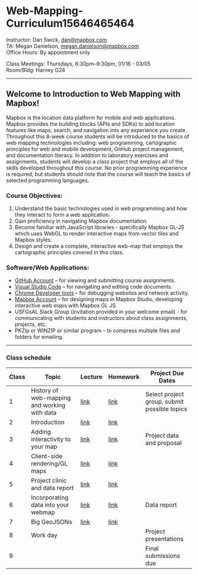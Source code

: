 # Web-Mapping-Curriculum15646465464

Instructor: Dan Swick, dan@mapbox.com
<br> TA: Megan Danielson, megan.danielson@mapbox.com
<br>Office Hours: By appointment only 

Class Meetings:	Thursdays, 6:30pm–9:30pm, 01/16 - 03/05
<br>Room/Bldg:  Harney G24

----

## Welcome to Introduction to Web Mapping with Mapbox!

Mapbox is the location data platform for mobile and web applications. Mapbox provides the building blocks (APIs and SDKs) to add location features like maps, search, and navigation into any experience you create. Throughout this 8-week course students will be introduced to the basics of web mapping technologies  including:  web programming, cartographic principles for web and mobile development, GitHub project management, and documentation literacy. In addition to laboratory exercises and assignments, students will develop a class project that employs all of the skills developed throughout this course. No prior programming experience is required, but students should note that the course will teach the basics of selected programming languages. 

### Course Objectives: 

1. Understand the basic technologies used in web programming and how they interact to form a web application.
2. Gain proficiency in navigating Mapbox documentation. 
3. Become familiar with JavaScript libraries - specifically Mapbox GL-JS which uses WebGL to render interactive maps from vector tiles and Mapbox styles. 
4. Design and create a complete, interactive web-map that employs the cartographic principles covered in this class.


### Software/Web Applications: 

- [GitHub Account](https://github.com/) – for viewing and submitting course assignments.
- [Visual Studio Code](https://code.visualstudio.com/) – for navigating and editing code documents.
- [Chrome Developer tools](https://developers.google.com/web/tools/chrome-devtools) – for debugging websites and network activity.
- [Mapbox Account](https://account.mapbox.com/auth/signup/) – for designing maps in Mapbox Studio, developing interactive  web maps with Mapbox GL JS.
- USFGsAL Slack Group (invitation provided in your welcome email) - for communicating with students and instructors about class assignments, projects, etc.
- PKZip or WINZIP or similar program – to compress multiple files and folders for emailing. 

---

### Class schedule 


| Class 	| Topic                                        	| Lecture  	| Homework 	| Project Due Dates                            	|
|-------	|----------------------------------------------	|----------	|----------	|----------------------------------------------	|
| 1     	| History of web-mapping and working with data 	| [link](https://drive.google.com/drive/u/0/folders/1UO6saaAQpenTlfWVLtUQ9sGzHozUxwPb) 	| [link](https://github.com/mapbox/web-mapping-curriculum/tree/master/class-2) 	| Select project group, submit possible topics 	|
| 2     	| Introduction                                 	| [link](https://drive.google.com/drive/u/0/folders/1954gWK2MWcNelov4CXq5y4jL0cG7EXFv) 	| [link](https://github.com/mapbox/web-mapping-curriculum/tree/master/class-1) 	|                                              	|
| 3     	| Adding interactivity to your map             	| [link](https://drive.google.com/open?id=1J0TGZN3XRQw89S1f2ugrPw9jdVIisQeT) 	| [link](https://github.com/mapbox/web-mapping-curriculum/tree/master/class-3) 	| Project data and proposal                    	|
| 4     	| Client-side rendering/GL maps                        	| [link](https://drive.google.com/open?id=1RdzDj8FHRWDyc6BUcH2tTukqnEi6U0wO) 	| [link](https://github.com/mapbox/web-mapping-curriculum/blob/master/class-4/README.md) 	|                                              	|
| 5     	| Project clinic and data report                     	| [link](https://drive.google.com/drive/folders/1NIqZMtxK5zF1DpFgCA14OpjSUkGAznCw) 	| [link](https://github.com/mapbox/web-mapping-curriculum/tree/master/class-5) 	|                                              	|
| 6     	| Incorporating data into your webmap                     	| [link](https://drive.google.com/drive/folders/19iWefnaxbK7C6s1ekmgebQDAvf9v2LTm) 	| [link](https://github.com/mapbox/web-mapping-curriculum/tree/master/class-6) 	|  Data report                                            	|
| 7     	| Big GeoJSONs                           	| [link](https://drive.google.com/drive/folders/1laR13EXvdd2i_Uodm3t_iKCjXHV9mqQk) 	| [link](https://github.com/mapbox/web-mapping-curriculum/tree/master/class-7) 	|                                              	|
| 8     	| Work day                                     	|  	|  	| Project presentations                        	|
| 9     	|                                              	|          	|          	| Final submissions due                	|
